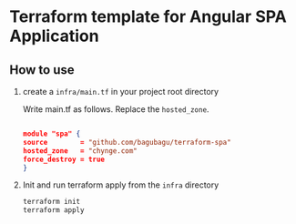 # Terraform template for Angular SPA Application

## How to use

1. create a `infra/main.tf` in your project root directory

    Write main.tf as follows. Replace the `hosted_zone`.

    ```json

    module "spa" {
    source        = "github.com/bagubagu/terraform-spa"
    hosted_zone   = "chynge.com"
    force_destroy = true
    }
    ```

1. Init and run terraform apply from the `infra` directory

    ```bash
    terraform init
    terraform apply
    ```


